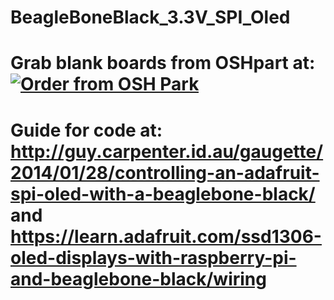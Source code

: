 # BeagleBoneBlack_3.3V_SPI_Oled

# Grab blank boards from OSHpart at: <a href="https://www.oshpark.com/shared_projects/ViDwvbtq"><img src="https://www.oshpark.com/assets/badge-5b7ec47045b78aef6eb9d83b3bac6b1920de805e9a0c227658eac6e19a045b9c.png" alt="Order from OSH Park"></img></a>

# Guide for code at: http://guy.carpenter.id.au/gaugette/2014/01/28/controlling-an-adafruit-spi-oled-with-a-beaglebone-black/ and https://learn.adafruit.com/ssd1306-oled-displays-with-raspberry-pi-and-beaglebone-black/wiring
